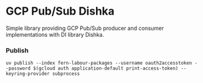 # GCP Pub/Sub Dishka

Simple library providing GCP Pub/Sub producer and consumer implementations with DI library Dishka.

### Publish

```
uv publish --index fern-labour-packages --username oauth2accesstoken --password $(gcloud auth application-default print-access-token) --keyring-provider subprocess
```